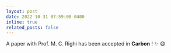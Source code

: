 ```yaml
---
layout: post
date: 2022-10-31 07:59:00-0400
inline: true
related_posts: false
---
```


A paper with Prof. M. C. Righi has been accepted in <b>Carbon</b> ! :sparkles: :smile:
